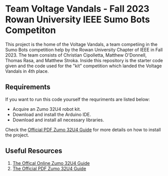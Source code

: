 # Team Voltage Vandals - Fall 2023 Rowan University IEEE Sumo Bots Competiton
This project is the home of the Voltage Vandals, a team competiing in the Sumo Bots competition help by the Rowan University Chapter of IEEE in Fall 2023. The team consists of Christian Cipolletta, Matthew O'Donnell, Thomas Rasa, and Matthew Stroka. Inside this repository is the starter code given and the code used for the "kit" competition which landed the Voltage Vandals in 4th place.

## Requirements
If you want to run this code yourself the requriments are listed below:

- Acquire an Zumo 32U4 robot kit.
- Download and install the Arduino IDE.
- Download and install all necessary libraries.

Check the [Official PDF Zumo 32U4 Guide](https://github.com/Cippppy/2023SumoBotCompetition/blob/main/zumo_32u4_robot.pdf) for more details on how to install the project.

## Useful Resources
1. [The Offical Online Zumo 32U4 Guide](https://www.pololu.com/docs/0J63)
2. [The Official PDF Zumo 32U4 Guide](https://github.com/Cippppy/2023SumoBotCompetition/blob/main/zumo_32u4_robot.pdf)
